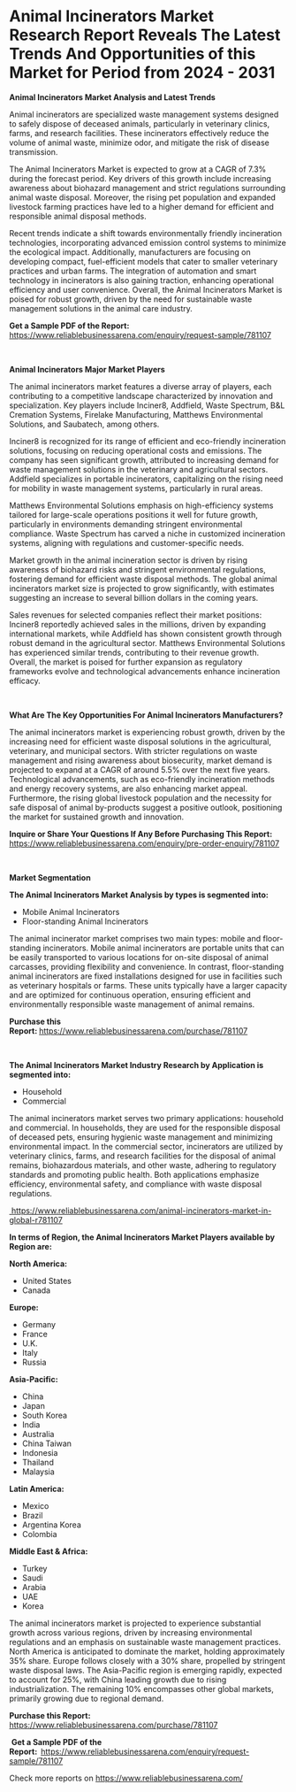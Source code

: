 <p><h1>Animal Incinerators Market Research Report Reveals The Latest Trends And Opportunities of this Market for Period from 2024 - 2031</h1></p><p><strong>Animal Incinerators Market Analysis and Latest Trends</strong></p>
<p><p>Animal incinerators are specialized waste management systems designed to safely dispose of deceased animals, particularly in veterinary clinics, farms, and research facilities. These incinerators effectively reduce the volume of animal waste, minimize odor, and mitigate the risk of disease transmission.</p><p>The Animal Incinerators Market is expected to grow at a CAGR of 7.3% during the forecast period. Key drivers of this growth include increasing awareness about biohazard management and strict regulations surrounding animal waste disposal. Moreover, the rising pet population and expanded livestock farming practices have led to a higher demand for efficient and responsible animal disposal methods.</p><p>Recent trends indicate a shift towards environmentally friendly incineration technologies, incorporating advanced emission control systems to minimize the ecological impact. Additionally, manufacturers are focusing on developing compact, fuel-efficient models that cater to smaller veterinary practices and urban farms. The integration of automation and smart technology in incinerators is also gaining traction, enhancing operational efficiency and user convenience. Overall, the Animal Incinerators Market is poised for robust growth, driven by the need for sustainable waste management solutions in the animal care industry.</p></p>
<p><strong>Get a Sample PDF of the Report:&nbsp;</strong> <a href="https://www.reliablebusinessarena.com/enquiry/request-sample/781107?utm_campaign=1948&utm_medium=2&utm_source=Github&utm_content=ia&utm_term=30122024&utm_id=animal-incinerators">https://www.reliablebusinessarena.com/enquiry/request-sample/781107</a></p>
<p>&nbsp;</p>
<p><strong>Animal Incinerators Major Market Players</strong></p>
<p><p>The animal incinerators market features a diverse array of players, each contributing to a competitive landscape characterized by innovation and specialization. Key players include Inciner8, Addfield, Waste Spectrum, B&L Cremation Systems, Firelake Manufacturing, Matthews Environmental Solutions, and Saubatech, among others. </p><p>Inciner8 is recognized for its range of efficient and eco-friendly incineration solutions, focusing on reducing operational costs and emissions. The company has seen significant growth, attributed to increasing demand for waste management solutions in the veterinary and agricultural sectors. Addfield specializes in portable incinerators, capitalizing on the rising need for mobility in waste management systems, particularly in rural areas.</p><p>Matthews Environmental Solutions emphasis on high-efficiency systems tailored for large-scale operations positions it well for future growth, particularly in environments demanding stringent environmental compliance. Waste Spectrum has carved a niche in customized incineration systems, aligning with regulations and customer-specific needs.</p><p>Market growth in the animal incineration sector is driven by rising awareness of biohazard risks and stringent environmental regulations, fostering demand for efficient waste disposal methods. The global animal incinerators market size is projected to grow significantly, with estimates suggesting an increase to several billion dollars in the coming years.</p><p>Sales revenues for selected companies reflect their market positions: Inciner8 reportedly achieved sales in the millions, driven by expanding international markets, while Addfield has shown consistent growth through robust demand in the agricultural sector. Matthews Environmental Solutions has experienced similar trends, contributing to their revenue growth. Overall, the market is poised for further expansion as regulatory frameworks evolve and technological advancements enhance incineration efficacy.</p></p>
<p>&nbsp;</p>
<p><strong>What Are The Key Opportunities For Animal Incinerators Manufacturers?</strong></p>
<p><p>The animal incinerators market is experiencing robust growth, driven by the increasing need for efficient waste disposal solutions in the agricultural, veterinary, and municipal sectors. With stricter regulations on waste management and rising awareness about biosecurity, market demand is projected to expand at a CAGR of around 5.5% over the next five years. Technological advancements, such as eco-friendly incineration methods and energy recovery systems, are also enhancing market appeal. Furthermore, the rising global livestock population and the necessity for safe disposal of animal by-products suggest a positive outlook, positioning the market for sustained growth and innovation.</p></p>
<p><strong>Inquire or Share Your Questions If Any Before Purchasing This Report:</strong> <a href="https://www.reliablebusinessarena.com/enquiry/pre-order-enquiry/781107?utm_campaign=1948&utm_medium=2&utm_source=Github&utm_content=ia&utm_term=30122024&utm_id=animal-incinerators">https://www.reliablebusinessarena.com/enquiry/pre-order-enquiry/781107</a></p>
<p>&nbsp;</p>
<p><strong>Market Segmentation</strong></p>
<p><strong>The Animal Incinerators Market Analysis by types is segmented into:</strong></p>
<p><ul><li>Mobile Animal Incinerators</li><li>Floor-standing Animal Incinerators</li></ul></p>
<p><p>The animal incinerator market comprises two main types: mobile and floor-standing incinerators. Mobile animal incinerators are portable units that can be easily transported to various locations for on-site disposal of animal carcasses, providing flexibility and convenience. In contrast, floor-standing animal incinerators are fixed installations designed for use in facilities such as veterinary hospitals or farms. These units typically have a larger capacity and are optimized for continuous operation, ensuring efficient and environmentally responsible waste management of animal remains.</p></p>
<p><strong>Purchase this Report:&nbsp;</strong><a href="https://www.reliablebusinessarena.com/purchase/781107?utm_campaign=1948&utm_medium=2&utm_source=Github&utm_content=ia&utm_term=30122024&utm_id=animal-incinerators">https://www.reliablebusinessarena.com/purchase/781107</a></p>
<p>&nbsp;</p>
<p><strong>The Animal Incinerators Market Industry Research by Application is segmented into:</strong></p>
<p><ul><li>Household</li><li>Commercial</li></ul></p>
<p><p>The animal incinerators market serves two primary applications: household and commercial. In households, they are used for the responsible disposal of deceased pets, ensuring hygienic waste management and minimizing environmental impact. In the commercial sector, incinerators are utilized by veterinary clinics, farms, and research facilities for the disposal of animal remains, biohazardous materials, and other waste, adhering to regulatory standards and promoting public health. Both applications emphasize efficiency, environmental safety, and compliance with waste disposal regulations.</p></p>
<p><a href="https://www.reliablebusinessarena.com/animal-incinerators-market-in-global-r781107?utm_campaign=1948&utm_medium=2&utm_source=Github&utm_content=ia&utm_term=30122024&utm_id=animal-incinerators">&nbsp;https://www.reliablebusinessarena.com/animal-incinerators-market-in-global-r781107</a></p>
<p><strong>In terms of Region, the Animal Incinerators Market Players available by Region are:</strong></p>
<p>
    <p> <strong> North America: </strong>
        <ul>
            <li>United States</li>
            <li>Canada</li>
        </ul>
        </p> 
    <p> <strong> Europe: </strong>
        <ul>
            <li>Germany</li>
            <li>France</li>
            <li>U.K.</li>
            <li>Italy</li>
            <li>Russia</li>
        </ul>
        </p> 
    <p> <strong> Asia-Pacific: </strong>
        <ul>
            <li>China</li>
            <li>Japan</li>
            <li>South Korea</li>
            <li>India</li>
            <li>Australia</li>
            <li>China Taiwan</li>
            <li>Indonesia</li>
            <li>Thailand</li>
            <li>Malaysia</li>
        </ul>
        </p> 
    <p> <strong> Latin America: </strong>
        <ul>
            <li>Mexico</li>
            <li>Brazil</li>
            <li>Argentina Korea</li>
            <li>Colombia</li>
        </ul>
        </p> 
    <p> <strong> Middle East & Africa: </strong>
        <ul>
            <li>Turkey</li>
            <li>Saudi</li>
            <li>Arabia</li>
            <li>UAE</li>
            <li>Korea</li>
        </ul>
    </p>
    </p>
<p><p>The animal incinerators market is projected to experience substantial growth across various regions, driven by increasing environmental regulations and an emphasis on sustainable waste management practices. North America is anticipated to dominate the market, holding approximately 35% share. Europe follows closely with a 30% share, propelled by stringent waste disposal laws. The Asia-Pacific region is emerging rapidly, expected to account for 25%, with China leading growth due to rising industrialization. The remaining 10% encompasses other global markets, primarily growing due to regional demand.</p></p>
<p><strong>Purchase this Report: </strong><a href="https://www.reliablebusinessarena.com/purchase/781107?utm_campaign=1948&utm_medium=2&utm_source=Github&utm_content=ia&utm_term=30122024&utm_id=animal-incinerators">https://www.reliablebusinessarena.com/purchase/781107</a></p>
<p>&nbsp;<strong>Get a Sample PDF of the Report:&nbsp;&nbsp;</strong><a href="https://www.reliablebusinessarena.com/enquiry/request-sample/781107?utm_campaign=1948&utm_medium=2&utm_source=Github&utm_content=ia&utm_term=30122024&utm_id=animal-incinerators">https://www.reliablebusinessarena.com/enquiry/request-sample/781107</a></p>
<p><strong></strong></p>
<p>Check more reports on <a href="https://www.reliablebusinessarena.com/?utm_campaign=1948&utm_medium=2&utm_source=Github&utm_content=ia&utm_term=30122024&utm_id=animal-incinerators">https://www.reliablebusinessarena.com/</a></p>